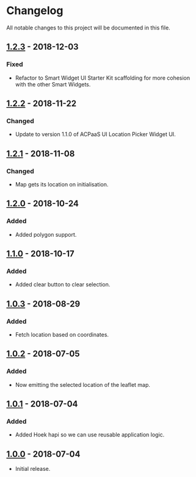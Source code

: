 # Changelog

All notable changes to this project will be documented in this file.

<!--
"### Added" for new features.
"### Changed" for changes in existing functionality.
"### Deprecated" for soon-to-be removed features.
"### Removed" for now removed features.
"### Fixed" for any bug fixes.
"### Security" in case of vulnerabilities.
-->

## [1.2.3] - 2018-12-03

### Fixed

- Refactor to Smart Widget UI Starter Kit scaffolding for more cohesion with the other Smart Widgets.

## [1.2.2] - 2018-11-22

### Changed

- Update to version 1.1.0 of ACPaaS UI Location Picker Widget UI.

## [1.2.1] - 2018-11-08

### Changed

- Map gets its location on initialisation.

## [1.2.0] - 2018-10-24

### Added

- Added polygon support.

## [1.1.0] - 2018-10-17

### Added

- Added clear button to clear selection.

## [1.0.3] - 2018-08-29

### Added

- Fetch location based on coordinates.

## [1.0.2] - 2018-07-05

### Added

- Now emitting the selected location of the leaflet map.

## [1.0.1] - 2018-07-04

### Added

- Added Hoek hapi so we can use reusable application logic.

## [1.0.0] - 2018-07-04

- Initial release.

[Unreleased]: https://github.com/digipolisantwerp/location-picker-leaflet_widget_angular/compare/v1.2.3....HEAD

[1.2.3]: https://github.com/digipolisantwerp/location-picker-leaflet_widget_angular/compare/v1.2.2...v1.2.3
[1.2.2]: https://github.com/digipolisantwerp/location-picker-leaflet_widget_angular/compare/v1.2.1...v1.2.2
[1.2.1]: https://github.com/digipolisantwerp/location-picker-leaflet_widget_angular/compare/v1.2.0...v1.2.1
[1.2.0]: https://github.com/digipolisantwerp/location-picker-leaflet_widget_angular/compare/v1.1.0...v1.2.0
[1.1.0]: https://github.com/digipolisantwerp/location-picker-leaflet_widget_angular/compare/v1.0.3...v1.1.0
[1.0.3]: https://github.com/digipolisantwerp/location-picker-leaflet_widget_angular/compare/v1.0.2...v1.0.3
[1.0.2]: https://github.com/digipolisantwerp/location-picker-leaflet_widget_angular/compare/v1.0.1...v1.0.2
[1.0.1]: https://github.com/digipolisantwerp/location-picker-leaflet_widget_angular/compare/v1.0.0...v1.0.1
[1.0.0]: https://github.com/digipolisantwerp/location-picker-leaflet_widget_angular/compare/v0.0.1...v1.0.0
